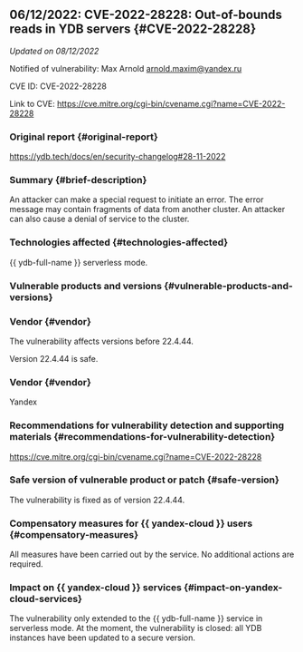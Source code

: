 ## 06/12/2022: CVE-2022-28228: Out-of-bounds reads in YDB servers {#CVE-2022-28228}

_Updated on 08/12/2022_

Notified of vulnerability: Max Arnold <arnold.maxim@yandex.ru>

CVE ID: CVE-2022-28228

Link to CVE: <https://cve.mitre.org/cgi-bin/cvename.cgi?name=CVE-2022-28228>

### Original report {#original-report}

<https://ydb.tech/docs/en/security-changelog#28-11-2022>

### Summary {#brief-description}

An attacker can make a special request to initiate an error. The error message may contain fragments of data from another cluster. An attacker can also cause a denial of service to the cluster.

### Technologies affected {#technologies-affected}

{{ ydb-full-name }} serverless mode.

### Vulnerable products and versions {#vulnerable-products-and-versions}
### Vendor {#vendor}

The vulnerability affects versions before 22.4.44.

Version 22.4.44 is safe.

### Vendor {#vendor}

Yandex

### Recommendations for vulnerability detection and supporting materials {#recommendations-for-vulnerability-detection}

<https://cve.mitre.org/cgi-bin/cvename.cgi?name=CVE-2022-28228>

### Safe version of vulnerable product or patch {#safe-version}

The vulnerability is fixed as of version 22.4.44.

### Compensatory measures for {{ yandex-cloud }} users {#compensatory-measures}

All measures have been carried out by the service. No additional actions are required.

### Impact on {{ yandex-cloud }} services {#impact-on-yandex-cloud-services}

The vulnerability only extended to the {{ ydb-full-name }} service in serverless mode. At the moment, the vulnerability is closed: all YDB instances have been updated to a secure version.

